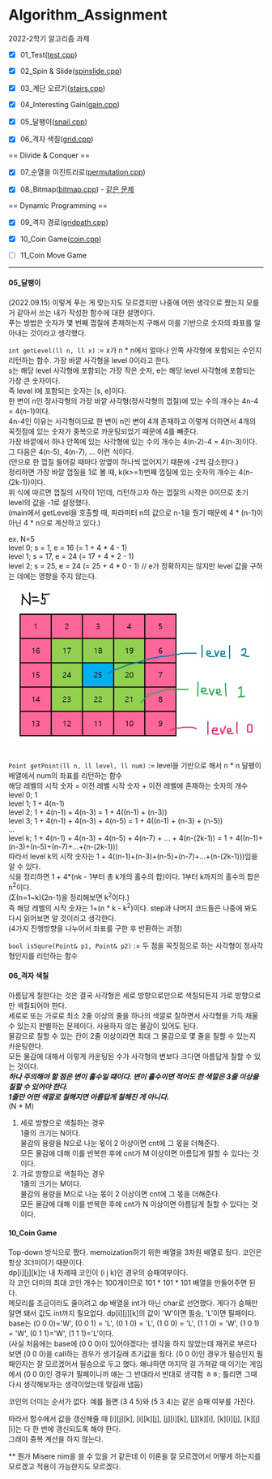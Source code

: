 # Algorithm_Assignment
2022-2학기 알고리즘 과제

- [x] 01_Test([test.cpp](https://github.com/meanjoo/Algorithm_Assignment/blob/master/Algorithm/test.cpp))

- [x] 02_Spin & Slide([spinslide.cpp](https://github.com/meanjoo/Algorithm_Assignment/blob/master/Algorithm/spinslide.cpp))

- [x] 03_계단 오르기([stairs.cpp](https://github.com/meanjoo/Algorithm_Assignment/blob/master/Algorithm/stairs.cpp))

- [x] 04_Interesting Gain([gain.cpp](https://github.com/meanjoo/Algorithm_Assignment/blob/master/Algorithm/gain.cpp))

- [x] 05_달팽이([snail.cpp](https://github.com/meanjoo/Algorithm_Assignment/blob/master/Algorithm/snail.cpp))

- [x] 06_격자 색칠([grid.cpp](https://github.com/meanjoo/Algorithm_Assignment/blob/master/Algorithm/grid.cpp))

== Divide & Conquer ==

- [x] 07_순열을 이진트리로([permutation.cpp](https://github.com/meanjoo/Algorithm_Assignment/blob/master/Algorithm/permutation.cpp))

- [x] 08_Bitmap([bitmap.cpp](https://github.com/meanjoo/Algorithm_Assignment/blob/master/Algorithm/bitmap.cpp)) - [같은 문제](https://www.acmicpc.net/problem/6397)

== Dynamic Programming ==

- [x] 09_격자 경로([gridpath.cpp](https://github.com/meanjoo/Algorithm_Assignment/blob/master/Algorithm/gridpath.cpp))

- [x] 10_Coin Game([coin.cpp](https://github.com/meanjoo/Algorithm_Assignment/blob/master/Algorithm/coin.cpp))

- [ ] 11_Coin Move Game

<hr>

#### 05_달팽이
(2022.09.15) 이렇게 푸는 게 맞는지도 모르겠지만 나중에 어떤 생각으로 짰는지 모를 거 같아서 쓰는 내가 작성한 함수에 대한 설명이다.  
푸는 방법은 숫자가 몇 번째 껍질에 존재하는지 구해서 이를 기반으로 숫자의 좌표를 알아내는 것이라고 생각했다.

`int getLevel(ll n, ll x)` := x가 n * n에서 얼마나 안쪽 사각형에 포함되는 수인지 리턴하는 함수. 가장 바깥 사각형을 level 0이라고 한다.  
s는 해당 level 사각형에 포함되는 가장 작은 숫자, e는 해당 level 사각형에 포함되는 가장 큰 숫자이다.  
즉 level l에 포함되는 숫자는 [s, e]이다.  
한 변이 n인 정사각형의 가장 바깥 사각형(정사각형의 껍질)에 있는 수의 개수는 4n-4 = 4(n-1)이다.  
4n-4인 이유는 사각형이므로 한 변이 n인 변이 4개 존재하고 이렇게 더하면서 4개의 꼭짓점에 있는 숫자가 중복으로 카운팅되었기 때문에 4를 빼준다.  
가장 바깥에서 하나 안쪽에 있는 사각형에 있는 수의 개수는 4(n-2)-4 = 4(n-3)이다. 그 다음은 4(n-5), 4(n-7), ... 이런 식이다.  
(안으로 한 껍질 들어갈 때마다 양옆이 하나씩 없어지기 때문에 -2씩 감소한다.)  
정리하면 가장 바깥 껍질을 1로 볼 때, k(k>=1)번째 껍질에 있는 숫자의 개수는 4(n-(2k-1))이다.  
위 식에 따르면 껍질의 시작이 1인데, 리턴하고자 하는 껍질의 시작은 0이므로 초기 level의 값을 -1로 설정했다.  
(main에서 getLevel을 호출할 때, 파라미터 n의 값으로 n-1을 줬기 때문에 4 * (n-1)이 아닌 4 * n으로 계산하고 있다.)  

ex. N=5  
level 0; s = 1, e = 16 (= 1 + 4 * 4 - 1)  
level 1; s = 17, e = 24 (= 17 + 4 * 2 - 1)  
level 2; s = 25, e = 24 (= 25 + 4 * 0 - 1) // e가 정확하지는 않지만 level 값을 구하는 데에는 영향을 주지 않는다.
<img src="https://github.com/meanjoo/LinkPicture/blob/main/getLevel.jpg" width="600" height=auto/>

`Point getPoint(ll n, ll level, ll num)` := level을 기반으로 해서 n * n 달팽이 배열에서 num의 좌표를 리턴하는 함수  
해당 레벨의 시작 숫자 = 이전 레벨 시작 숫자 + 이전 레벨에 존재하는 숫자의 개수  
level 0; 1  
level 1; 1 + 4(n-1)  
level 2; 1 + 4(n-1) + 4(n-3) = 1 + 4((n-1) + (n-3))  
level 3; 1 + 4(n-1) + 4(n-3) + 4(n-5) = 1 + 4((n-1) + (n-3) + (n-5))  
...  
level k; 1 + 4(n-1) + 4(n-3) + 4(n-5) + 4(n-7) + ... + 4(n-(2k-1)) = 1 + 4((n-1)+(n-3)+(n-5)+(n-7)+...+(n-(2k-1)))  
따라서 level k의 시작 숫자는 1 + 4((n-1)+(n-3)+(n-5)+(n-7)+...+(n-(2k-1)))임을 알 수 있다.  
식을 정리하면 1 + 4*(nk - 1부터 총 k개의 홀수의 합)이다. 1부터 k까지의 홀수의 합은 n<sup>2</sup>이다.  
(&Sigma;(n=1~k)(2n-1)을 정리해보면 k<sup>2</sup>이다.)  
즉 해당 레벨의 시작 숫자는 1+(n * k - k<sup>2</sup>)이다.
step과 나머지 코드들은 나중에 봐도 다시 읽어보면 알 것이라고 생각한다.  
(4가지 진행방향을 나누어서 좌표를 구한 후 반환하는 과정)  

`bool isSqure(Point& p1, Point& p2)` := 두 점을 꼭짓점으로 하는 사각형이 정사각형인지를 리턴하는 함수  

#### 06_격자 색칠
아름답게 칠한다는 것은 결국 사각형은 세로 방향으로만으로 색칠되든지 가로 방향으로만 색칠되어야 한다.  
세로로 또는 가로로 최소 2줄 이상의 줄을 하나의 색깔로 칠하면서 사각형을 가득 채울 수 있는지 판별하는 문제이다. 사용하지 않는 물감이 있어도 된다.  
물감으로 칠할 수 있는 칸이 2줄 이상이라면 최대 그 물감으로 몇 줄을 칠할 수 있는지 카운팅한다.  
모든 물감에 대해서 이렇게 카운팅된 수가 사각형의 변보다 크다면 아름답게 칠할 수 있는 것이다.  
***하나 주의해야 할 점은 변이 홀수일 때이다. 변이 홀수이면 적어도 한 색깔은 3줄 이상을 칠할 수 있어야 한다.  
1줄만 어떤 색깔로 칠해지면 아름답게 칠해진 게 아니다.***  
(N * M)  
1. 세로 방향으로 색칠하는 경우  
1줄의 크기는 N이다.  
물감의 용량을 N으로 나눈 몫이 2 이상이면 cnt에 그 몫을 더해준다.  
모든 물감에 대해 이를 반복한 후에 cnt가 M 이상이면 아름답게 칠할 수 있다는 것이다.
2. 가로 방향으로 색칠하는 경우  
1줄의 크기는 M이다.  
물감의 용량을 M으로 나눈 몫이 2 이상이면 cnt에 그 몫을 더해준다.  
모든 물감에 대해 이를 반복한 후에 cnt가 N 이상이면 아름답게 칠할 수 있다는 것이다.

#### 10_Coin Game
Top-down 방식으로 짰다. memoization하기 위한 배열을 3차원 배열로 뒀다. 코인은 항상 3더미이기 때문이다.  
dp[i][j][k]는 내 차례때 코인이 (i j k)인 경우의 승패여부이다.  
각 코인 더미의 최대 코인 개수는 100개이므로 101 * 101 * 101 배열을 만들어주면 된다.  
메모리를 조금이라도 줄이려고 dp 배열을 int가 아닌 char로 선언했다. 게다가 승패만 알면 돼서 값도 int까지 필요없다.
dp[i][j][k]의 값이 'W'이면 필승, 'L'이면 필패이다.  
base는 (0 0 0)='W', (0 0 1) = 'L', (0 1 0) = 'L', (1 0 0) = 'L', (1 1 0) = 'W', (1 0 1) = 'W', (0 1 1)='W', (1 1 1)='L'이다.  
(사실 처음에는 base에 (0 0 0)이 있어야겠다는 생각을 하지 않았는데 재귀로 부르다 보면 (0 0 0)을 call하는 경우가 생기길래 초기값을 줬다. (0 0 0)인 경우가 필승인지 필패인지는 잘 모르겠어서 필승으로 두고 했다. 왜냐하면 마지막 걸 가져갈 때 이기는 게임에서 (0 0 0)인 경우가 필패이니까 얘는 그 반대라서 반대로 생각함 ㅎㅎ; 틀리면 그때 다시 생각해보자는 생각이었는데 맞길래 냅둠)

코인의 더미는 순서가 없다. 예를 들면 (3 4 5)와 (5 3 4)는 같은 승패 여부를 가진다. 

따라서 함수에서 값을 갱신해줄 때 [i][j][k], [i][k][j], [j][i][k], [j][k][i], [k][i][j], [k][j][i]는 다 한 번에 갱신되도록 해야 한다.  
그래야 중복 계산을 하지 않는다.

** 뭔가 Misere nim을 쓸 수 있을 거 같은데 이 이론을 잘 모르겠어서 어떻게 하는지를 모르겠고 적용이 가능한지도 모르겠다.
